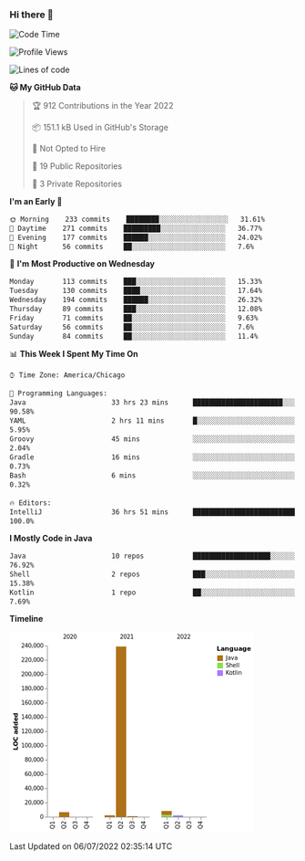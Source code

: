 ### Hi there 👋


<!--START_SECTION:waka-->
![Code Time](http://img.shields.io/badge/Code%20Time-2%2C350%20hrs%2033%20mins-blue)

![Profile Views](http://img.shields.io/badge/Profile%20Views-4-blue)

![Lines of code](https://img.shields.io/badge/From%20Hello%20World%20I%27ve%20Written-259%20Thousand%20lines%20of%20code-blue)

**🐱 My GitHub Data** 

> 🏆 912 Contributions in the Year 2022
 > 
> 📦 151.1 kB Used in GitHub's Storage 
 > 
> 🚫 Not Opted to Hire
 > 
> 📜 19 Public Repositories 
 > 
> 🔑 3 Private Repositories  
 > 
**I'm an Early 🐤** 

```text
🌞 Morning    233 commits    ████████░░░░░░░░░░░░░░░░░   31.61% 
🌆 Daytime    271 commits    █████████░░░░░░░░░░░░░░░░   36.77% 
🌃 Evening    177 commits    ██████░░░░░░░░░░░░░░░░░░░   24.02% 
🌙 Night      56 commits     ██░░░░░░░░░░░░░░░░░░░░░░░   7.6%

```
📅 **I'm Most Productive on Wednesday** 

```text
Monday       113 commits    ███░░░░░░░░░░░░░░░░░░░░░░   15.33% 
Tuesday      130 commits    ████░░░░░░░░░░░░░░░░░░░░░   17.64% 
Wednesday    194 commits    ██████░░░░░░░░░░░░░░░░░░░   26.32% 
Thursday     89 commits     ███░░░░░░░░░░░░░░░░░░░░░░   12.08% 
Friday       71 commits     ██░░░░░░░░░░░░░░░░░░░░░░░   9.63% 
Saturday     56 commits     ██░░░░░░░░░░░░░░░░░░░░░░░   7.6% 
Sunday       84 commits     ██░░░░░░░░░░░░░░░░░░░░░░░   11.4%

```


📊 **This Week I Spent My Time On** 

```text
⌚︎ Time Zone: America/Chicago

💬 Programming Languages: 
Java                     33 hrs 23 mins      ██████████████████████░░░   90.58% 
YAML                     2 hrs 11 mins       █░░░░░░░░░░░░░░░░░░░░░░░░   5.95% 
Groovy                   45 mins             ░░░░░░░░░░░░░░░░░░░░░░░░░   2.04% 
Gradle                   16 mins             ░░░░░░░░░░░░░░░░░░░░░░░░░   0.73% 
Bash                     6 mins              ░░░░░░░░░░░░░░░░░░░░░░░░░   0.32%

🔥 Editors: 
IntelliJ                 36 hrs 51 mins      █████████████████████████   100.0%

```

**I Mostly Code in Java** 

```text
Java                     10 repos            ███████████████████░░░░░░   76.92% 
Shell                    2 repos             ███░░░░░░░░░░░░░░░░░░░░░░   15.38% 
Kotlin                   1 repo              ██░░░░░░░░░░░░░░░░░░░░░░░   7.69%

```


**Timeline**

![Chart not found](https://raw.githubusercontent.com/powercasgamer/powercasgamer/master/charts/bar_graph.png) 


 Last Updated on 06/07/2022 02:35:14 UTC
<!--END_SECTION:waka-->
